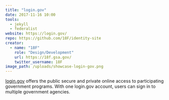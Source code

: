 ```yaml
---
title: "login.gov"
date: 2017-11-16 10:00
tools:
  - jekyll
  - federalist
website: https://login.gov/
repo: https://github.com/18F/identity-site
creator:
  - name: "18F"
    role: "Design/Development"
    url: https://18f.gsa.gov/
    twitter_username: 18F
image_path: /uploads/showcase-login-gov.png
---
```


[login.gov](https://login.gov/) offers the public secure and private online access to participating government programs. With one login.gov account, users can sign in to multiple government agencies.
